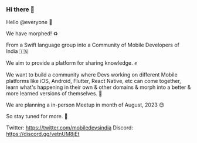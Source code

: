### Hi there 👋

Hello @everyone 👋

We have morphed! ♻️

From a Swift language group into a Community of Mobile Developers of India 🇮🇳 

We aim to provide a platform for sharing knowledge. ✊

We want to build a community where Devs working on different Mobile platforms like iOS, Android, Flutter, React Native, etc can come together, learn what's happening in their own & other domains & morph into a better & more learned versions of themselves. 🤝

We are planning a in-person Meetup in month of August, 2023 😍

So stay tuned for more. 🙌

Twitter: https://twitter.com/mobiledevsindia
Discord: https://discord.gg/vetnUM8jEt

<!--
**mobiledevsindia/mobiledevsindia** is a ✨ _special_ ✨ repository because its `README.md` (this file) appears on your GitHub profile.

Here are some ideas to get you started:

- 🔭 I’m currently working on ...
- 🌱 I’m currently learning ...
- 👯 I’m looking to collaborate on ...
- 🤔 I’m looking for help with ...
- 💬 Ask me about ...
- 📫 How to reach me: ...
- 😄 Pronouns: ...
- ⚡ Fun fact: ...
-->
